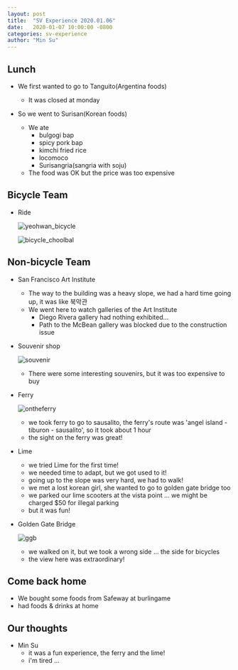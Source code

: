 ```yaml
---
layout: post
title:  "SV Experience 2020.01.06"
date:   2020-01-07 10:00:00 -0800
categories: sv-experience
author: "Min Su"
---
```


## Lunch
- We first wanted to go to Tanguito(Argentina foods)
  - It was closed at monday

- So we went to Surisan(Korean foods)
  - We ate
    - bulgogi bap
    - spicy pork bap
    - kimchi fried rice
    - locomoco
    - Surisangria(sangria with soju)
  - The food was OK but the price was too expensive

## Bicycle Team

- Ride

  ![yeohwan_bicycle](tinystudent.github.io/images/200106/yeohwan_bicycle.jpg)

  ![bicycle_choolbal](tinystudent.github.io/images/200106/bicycle_choolbal.jpg)


## Non-bicycle Team
- San Francisco Art Institute
  - The way to the building was a heavy slope, we had a hard time going up, it was like 북악관
  - We went here to watch galleries of the Art Institute
    - Diego Rivera gallery had nothing exhibited...
    - Path to the McBean gallery was blocked due to the construction issue
  
- Souvenir shop
  
  ![souvenir](tinystudent.github.io/images/200106/souvenir.jpg)
  
  - There were some interesting souvenirs, but it was too expensive to buy
  
- Ferry
  
  ![ontheferry](tinystudent.github.io/images/200106/ontheferry.jpg)
  
  - we took ferry to go to sausalito, the ferry's route was 'angel island - tiburon - sausalito', so it took about 1 hour
  - the sight on the ferry was great!
  
- Lime
  - we tried Lime for the first time!
  - we needed time to adapt, but we got used to it!
  - going up to the slope was very hard, we had to walk!
  - we met a lost korean girl, she wanted to go to golden gate bridge too
  - we parked our lime scooters at the vista point ... we might be charged $50 for illegal parking
  - but it was fun!
  
- Golden Gate Bridge
  
  ![ggb](tinystudent.github.io/images/200106/ggb.jpg)
  
  - we walked on it, but we took a wrong side ... the side for bicycles
  - the view here was extraordinary!

## Come back home
- We bought some foods from Safeway at burlingame
- had foods & drinks at home

## Our thoughts
- Min Su
  - it was a fun experience, the ferry and the lime!
  - i'm tired ...
